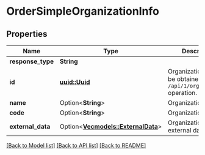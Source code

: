 # OrderSimpleOrganizationInfo

## Properties

Name | Type | Description | Notes
------------ | ------------- | ------------- | -------------
**response_type** | **String** |  | 
**id** | [**uuid::Uuid**](uuid::Uuid.md) | Organization ID.                Can be obtained by `/api/1/organizations` operation. | 
**name** | Option<**String**> | Organization name. | 
**code** | Option<**String**> | Organization`s code. | [optional]
**external_data** | Option<[**Vec<models::ExternalData>**](ExternalData.md)> | Organization`s external data. | [optional]

[[Back to Model list]](../README.md#documentation-for-models) [[Back to API list]](../README.md#documentation-for-api-endpoints) [[Back to README]](../README.md)



